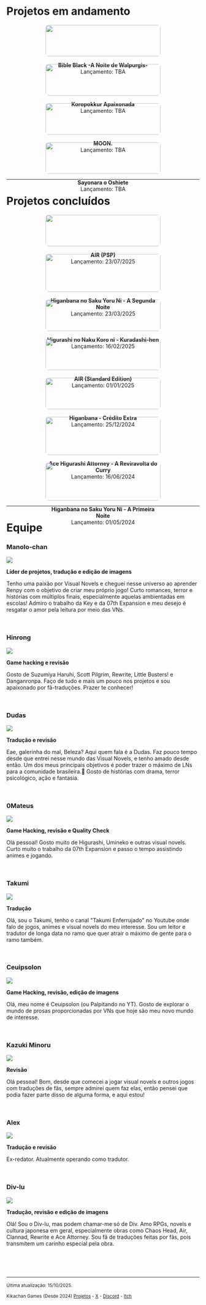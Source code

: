 <h1>Projetos em andamento</h1>

<div style="display: flex; flex-wrap: wrap; justify-content: center; gap: 20px;">
  <div style="flex: 1 1 250px; max-width: 300px; text-align: center;">
    <a href="https://kikachangames.github.io/bible-black">
      <img src="https://kikachangames.github.io/projetos/img/bb_t.jpg" style="width: 100%; border-radius: 8px;">
    </a>
    <p><b>Bible Black -A Noite de Walpurgis-</b><br>Lançamento: TBA</p>
  </div>

  <div style="flex: 1 1 250px; max-width: 300px; text-align: center;">
    <a href="https://kikachangames.github.io/koropokkur/">
      <img src="https://kikachangames.github.io/koropokkur/img/covert1.png" style="width: 100%; border-radius: 8px;">
    </a>
    <p><b>Koropokkur Apaixonada</b><br>Lançamento: TBA</p>
  </div>

  <div style="flex: 1 1 250px; max-width: 300px; text-align: center;">
    <a href="https://kikachangames.github.io/moon/">
      <img src="https://kikachangames.github.io/projetos/cover_moonp.jpg" style="width: 100%; border-radius: 8px;">
    </a>
    <p><b>MOON.</b><br>Lançamento: TBA</p>
  </div>

  <div style="flex: 1 1 250px; max-width: 300px; text-align: center;">
    <a href="https://kikachangames.github.io/sayooshi/">
      <img src="https://kikachangames.github.io/projetos/img/00p.jpg" style="width: 100%; border-radius: 8px;">
    </a>
    <p><b>Sayonara o Oshiete</b><br>Lançamento: TBA</p>
  </div>
</div>

<hr>

<h1>Projetos concluídos</h1>

<div style="display: flex; flex-wrap: wrap; justify-content: center; gap: 20px;">
  <div style="flex: 1 1 250px; max-width: 300px; text-align: center;">
    <a href="https://kikachangames.github.io/air/psp">
      <img src="https://kikachangames.github.io/projetos/air_thumb.jpg" style="width: 100%; border-radius: 8px;">
    </a>
    <p><b>AIR (PSP)</b><br>Lançamento: 23/07/2025</p>
  </div>

  <div style="flex: 1 1 250px; max-width: 300px; text-align: center;">
    <a href="https://kikachangames.github.io/higanbana2/">
      <img src="https://kikachangames.github.io/projetos/00.jpg" style="width: 100%; border-radius: 8px;">
    </a>
    <p><b>Higanbana no Saku Yoru Ni - A Segunda Noite</b><br>Lançamento: 23/03/2025</p>
  </div>

  <div style="flex: 1 1 250px; max-width: 300px; text-align: center;">
    <a href="https://kikachangames.github.io/kuradashi/">
      <img src="https://kikachangames.github.io/projetos/thumb.png" style="width: 100%; border-radius: 8px;">
    </a>
    <p><b>Higurashi no Naku Koro ni - Kuradashi-hen</b><br>Lançamento: 16/02/2025</p>
  </div>

  <div style="flex: 1 1 250px; max-width: 300px; text-align: center;">
    <a href="https://kikachangames.github.io/air/">
      <img src="https://kikachangames.github.io/higanbana1-pt-br/cover_air.jpg" style="width: 100%; border-radius: 8px;">
    </a>
    <p><b>AIR (Standard Edition)</b><br>Lançamento: 01/01/2025</p>
  </div>

  <div style="flex: 1 1 250px; max-width: 300px; text-align: center;">
    <a href="https://kikachangames.github.io/higanbana-extra/">
      <img src="https://kikachangames.github.io/projetos/extrat.png" style="width: 100%; border-radius: 8px;">
    </a>
    <p><b>Higanbana - Crédito Extra</b><br>Lançamento: 25/12/2024</p>
  </div>

  <div style="flex: 1 1 250px; max-width: 300px; text-align: center;">
    <a href="https://kikachangames.github.io/Higurashi-Ace-Attorney-A-Reviravolta-do-Curry/">
      <img src="https://kikachangames.github.io/projetos/ace.png" style="width: 100%; border-radius: 8px;">
    </a>
    <p><b>Ace Higurashi Attorney - A Reviravolta do Curry</b><br>Lançamento: 16/06/2024</p>
  </div>

  <div style="flex: 1 1 250px; max-width: 300px; text-align: center;">
    <a href="https://kikachangames.github.io/higanbana1-pt-br/">
      <img src="https://kikachangames.github.io/air/higanbana.jpg" style="width: 100%; border-radius: 8px;">
    </a>
    <p><b>Higanbana no Saku Yoru Ni - A Primeira Noite</b><br>Lançamento: 01/05/2024</p>
  </div>
</div>

<hr>



# Equipe

<h3>Manolo-chan</h3>
<img src="https://kikachangames.github.io/air/manolo.png">
<p><b>Líder de projetos, tradução e edição de imagens</b></p>
<p>Tenho uma paixão por Visual Novels e cheguei nesse universo ao aprender Renpy com o objetivo de criar meu próprio jogo! Curto romances, terror e histórias com múltiplos finais, especialmente aquelas ambientadas em escolas! Admiro o trabalho da Key e da 07th Expansion e meu desejo é resgatar o amor pela leitura por meio das VNs.</p>
<br/>

<h3>Hinrong</h3>
<img src="https://kikachangames.github.io/air/hin.png">
<p><b>Game hacking e revisão</b></p>
<p>Gosto de Suzumiya Haruhi, Scott Pilgrim, Rewrite, Little Busters! e Danganronpa. Faço de tudo e mais um pouco nos projetos e sou apaixonado por fã-traduções. Prazer te conhecer!</p>
<br/>

<h3>Dudas</h3>
<img src="https://kikachangames.github.io/sayooshi/dudas.png">
<p><b>Tradução e revisão</b></p>
<p>Eae, galerinha do mal, Beleza? Aqui quem fala é a Dudas. Faz pouco tempo desde que entrei nesse mundo das Visual Novels, e tenho amado desde então. Um dos meus principais objetivos é poder trazer o máximo de LNs para a comunidade brasileira.🙂 Gosto de histórias com drama, terror psicológico, ação e fantasia.</p>
<br/>

<h3>0Mateus</h3>
<img src="https://kikachangames.github.io/higanbana1-pt-br/mateus.png">
<p><b>Game Hacking, revisão e Quality Check</b></p>
<p>Olá pessoal! Gosto muito de Higurashi, Umineko e outras visual novels. Curto muito o trabalho da 07th Expansion e passo o tempo assistindo animes e jogando.
</p>
<br/>

<h3>Takumi</h3>
<img src="https://kikachangames.github.io/projetos/img/takumi.png">
<p><b>Tradução</b></p>
<p>Olá, sou o Takumi, tenho o canal "Takumi Enferrujado" no Youtube onde falo de jogos, animes e visual novels do meu interesse. Sou um leitor e tradutor de longa data no ramo que quer atrair o máximo de gente para o ramo também.
</p>
<br/>

<h3>Ceuipsolon</h3>
<img src="https://kikachangames.github.io/higanbana1-pt-br/ceuipsolon.png">
<p><b>Game Hacking, revisão, edição de imagens</b></p>
<p>Olá, meu nome é Ceuipsolon (ou Palpitando no YT). Gosto de explorar o mundo de prosas proporcionadas por VNs que hoje são meu novo mundo de interesse.</p>
<br/>

<h3>Kazuki Minoru</h3>
<img src="https://kikachangames.github.io/moon/kazuki.png">
<p><b>Revisão</b></p>
<p>Olá pessoal! Bom, desde que comecei a jogar visual novels e outros jogos com traduções de fãs, sempre admirei quem faz elas, então pensei que podia fazer parte disso de alguma forma, e aqui estou!</p>
<br/>

<h3>Alex</h3>
<img src="https://kikachangames.github.io/sayooshi/alex.png">
<p><b>Tradução e revisão</b></p>
<p>Ex-redator. Atualmente operando como tradutor.</p>
<br/>

<h3>Div-lu</h3>
<img src="https://kikachangames.github.io/air/div.png">
<p><b>Tradução, revisão e edição de imagens</b></p> 
<p>Olá! Sou o Div-lu, mas podem chamar-me só de Div. Amo RPGs, novels e cultura japonesa em geral, especialmente obras como Chaos Head, Air, Clannad, Rewrite e Ace Attorney. Sou fã de traduções feitas por fãs, pois transmitem um carinho especial pela obra.</p>
<br/>

<br/>
<br/>
<hr>

<p><small>Última atualização: 15/10/2025.</small></p>
<p><small>Kikachan Games (Desde 2024) <a href="https://kikachangames.github.io/projetos/">Projetos</a> - <a href="https://twitter.com/kikachangames/" target="_blank">X</a> - <a href="https://discord.gg/jsm8yKtu2E" target="_blank">Discord</a> - <a href="https://kikachan-games.itch.io/" target="_blank">Itch</a></small></p>
